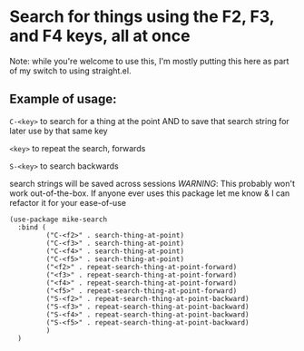 # Search for things using the F2, F3, and F4 keys, all at once

Note: while you're welcome to use this, I'm mostly putting this here as part of my switch to using straight.el.

## Example of usage:


`C-<key>` to search for a thing at the point AND to save that search string for later use by that same key

`<key>` to repeat the search, forwards

`S-<key>` to search backwards

search strings will be saved across sessions
*WARNING*: This probably won't work out-of-the-box.  If anyone ever uses this package let me know & I can refactor it for your ease-of-use

```
(use-package mike-search
  :bind (
         ("C-<f2>" . search-thing-at-point)
         ("C-<f3>" . search-thing-at-point)
         ("C-<f4>" . search-thing-at-point)
         ("C-<f5>" . search-thing-at-point)
         ("<f2>" . repeat-search-thing-at-point-forward)
         ("<f3>" . repeat-search-thing-at-point-forward)
         ("<f4>" . repeat-search-thing-at-point-forward)
         ("<f5>" . repeat-search-thing-at-point-forward)
         ("S-<f2>" . repeat-search-thing-at-point-backward)
         ("S-<f3>" . repeat-search-thing-at-point-backward)
         ("S-<f4>" . repeat-search-thing-at-point-backward)
         ("S-<f5>" . repeat-search-thing-at-point-backward)
         )
  )

```
